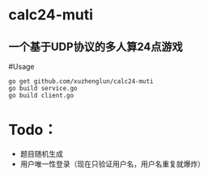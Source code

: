 # calc24-muti
一个基于UDP协议的多人算24点游戏
----------------

#Usage

    go get github.com/xuzhenglun/calc24-muti
    go build service.go
    go build client.go


# Todo：

 - 题目随机生成
 - 用户唯一性登录（现在只验证用户名，用户名重复就爆炸）